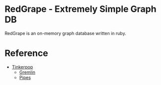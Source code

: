 # RedGrape - Extremely Simple Graph DB

RedGrape is an on-memory graph database written in ruby.

# Reference

* [Tinkerpop](http://tinkerpop.com/)
  * [Gremlin](https://github.com/tinkerpop/gremlin/wiki)
  * [Pipes](https://github.com/tinkerpop/pipes/wiki/)
